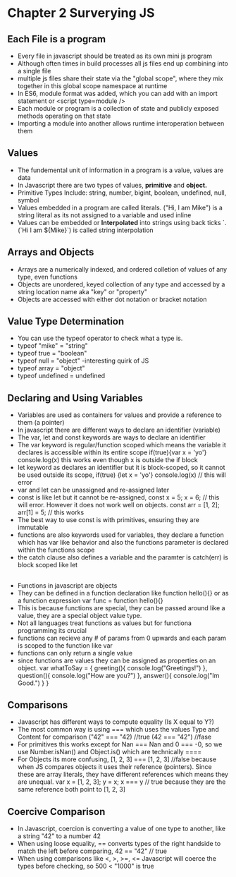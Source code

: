 # Chapter 2 Surverying JS

## Each File is a program

- Every file in javascript should be treated as its own mini js program
- Although often times in build processes all js files end up combining into a single file
- multiple js files share their state via the "global scope", where they mix together in this global scope namespace at runtime
- In ES6, module format was added, which you can add with an import statement or &lt;script type=module /&gt;
- Each module or program is a collection of state and publicly exposed methods operating on that state
- Importing a module into another allows runtime interoperation between them

## Values

- The fundemental unit of information in a program is a value, values are data
- In Javascript there are two types of values, <strong>primitive</strong> and <strong>object.</strong>
- Primitive Types Include: string, number, bigint, boolean, undefined, null, symbol
- Values embedded in a program are called literals. ("Hi, I am Mike") is a string literal as its not assigned to a variable and used inline
- Values can be embedded or <strong>Interpolated</strong> into strings using back ticks \`. (\`Hi I am ${Mike}\`) is called string interpolation

## Arrays and Objects

- Arrays are a numerically indexed, and ordered colletion of values of any type, even functions
- Objects are unordered, keyed collection of any type and accessed by a string location name aka "key" or "property"
- Objects are accessed with either dot notation or bracket notation

## Value Type Determination

- You can use the typeof operator to check what a type is.
- typeof "mike" = "string"
- typeof true = "boolean"
- typeof null = "object" -interesting quirk of JS
- typeof array = "object"
- typeof undefined = undefined

## Declaring and Using Variables

- Variables are used as containers for values and provide a reference to them (a pointer)
- In javascript there are different ways to declare an identifier (variable)
- The var, let and const keywords are ways to declare an identifier
- The var keyword is regular/function scoped which means the variable it declares is accessible within its entire scope if(true){var x = 'yo'} console.log(x) this works even though x is outside the if block
- let keyword as declares an identifier but it is block-scoped, so it cannot be used outside its scope, if(true) {let x = 'yo'} console.log(x) // this will error
- var and let can be unassigned and re-assigned later
- const is like let but it cannot be re-assigned, const x = 5; x = 6; // this will error. However it does not work well on objects. const arr = [1, 2]; arr[1] = 5; // this works
- The best way to use const is with primitives, ensuring they are immutable
- functions are also keywords used for variables, they declare a function which has var like behavior and also the functions parameter is declared within the functions scope
- the catch clause also defines a variable and the paramter is catch(err) is block scoped like let

##

- Functions in javascript are objects
- They can be defined in a function declaration like function hello(){} or as a function expression var func = function hello(){}
- This is because functions are special, they can be passed around like a value, they are a special object value type.
- Not all languages treat functions as values but for functiona programming its crucial
- functions can recieve any # of params from 0 upwards and each param is scoped to the function like var
- functions can only return a single value
- since functions are values they can be assigned as properties on an object.
  var whatToSay = {
  greeting(){
  console.log("Greetings!")
  },
  question(){
  console.log("How are you?")
  },
  answer(){
  console.log("Im Good.")
  }
  }

## Comparisons

- Javascript has different ways to compute equality (Is X equal to Y?)
- The most common way is using === which uses the values Type and Content for comparison ("42" === "42) //true (42 === "42") //fase
- For primitives this works except for Nan === Nan and 0 === -0, so we use Number.isNan() and Object.is() which are technically ====
- For Objects its more confusing, [1, 2, 3] === [1, 2, 3] //false because when JS compares objects it uses their reference (pointers).
  Since these are array literals, they have different references which means they are unequal. var x = [1, 2, 3]; y = x; x === y // true because they are the same reference both point to [1, 2, 3]

## Coercive Comparison

- In Javascript, coercion is converting a value of one type to another, like a string "42" to a number 42
- When using loose equality, == converts types of the right handside to match the left before comparing, 42 == "42" // true
- When using comparisons like <, >, >=, <= Javascript will coerce the types before checking, so 500 < "1000" is true
